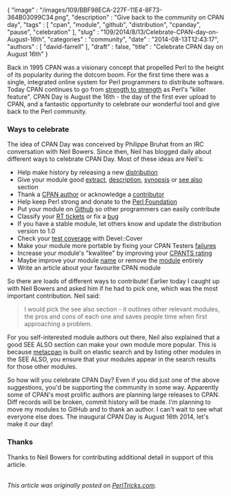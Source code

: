{
   "image" : "/images/109/BBF98ECA-227F-11E4-8F73-364B03099C34.png",
   "description" : "Give back to the community on CPAN day",
   "tags" : [
      "cpan",
      "module",
      "github",
      "distribution",
      "cpanday",
      "pause",
      "celebration"
   ],
   "slug" : "109/2014/8/13/Celebrate-CPAN-day-on-August-16th",
   "categories" : "community",
   "date" : "2014-08-13T12:43:17",
   "authors" : [
      "david-farrell"
   ],
   "draft" : false,
   "title" : "Celebrate CPAN day on August 16th"
}


Back in 1995 CPAN was a visionary concept that propelled Perl to the height of its popularity during the dotcom boom. For the first time there was a single, integrated online system for Perl programmers to distribute software. Today CPAN continues to go from [strength to strength](http://neilb.org/cpan-report/) as Perl's "killer feature". CPAN Day is August the 16th - the day of the first ever upload to CPAN, and a fantastic opportunity to celebrate our wonderful tool and give back to the Perl community.

### Ways to celebrate

The idea of CPAN Day was conceived by Philippe Bruhat from an IRC conversation with Neil Bowers. Since then, Neil has blogged daily about different ways to celebrate CPAN Day. Most of these ideas are Neil's:

-   Help make history by releasing a new [distribution](http://blogs.perl.org/users/neilb/2014/07/the-ghost-of-cpan-days-past.html)
-   Give your module good [extract](http://blogs.perl.org/users/neilb/2014/07/give-your-modules-a-good-abstract.html), [description](http://blogs.perl.org/users/neilb/2014/08/craft-the-first-paragraph-of-your-description.html), [synopsis](http://blogs.perl.org/users/neilb/2014/07/give-your-modules-a-good-synopsis.html) []() or [see also](http://blogs.perl.org/users/neilb/2014/07/give-your-module-a-good-see-also-section.html) section
-   Thank a [CPAN author](http://blogs.perl.org/users/neilb/2014/08/thank-a-cpan-author-on-cpan-day.html) or acknowledge a [contributor](http://blogs.perl.org/users/neilb/2014/08/acknowledge-your-contributors-on-cpan-day.html)
-   Help keep Perl strong and donate to the [Perl Foundation](https://secure.donor.com/pf012/give)
-   Put your module on [Github](http://blogs.perl.org/users/neilb/2014/08/put-your-cpan-distributions-on-github.html) so other programmers can easily contribute
-   Classify your [RT tickets](http://blogs.perl.org/users/neilb/2014/08/classify-your-rt-tickets-on-cpan-day.html) or fix a [bug](http://blogs.perl.org/users/neilb/2014/08/fix-a-bug-on-cpan-day.html)
-   If you have a stable module, let others know and update the distribution version to 1.0
-   Check your [test coverage](http://blogs.perl.org/users/neilb/2014/08/check-your-test-coverage-with-develcover.html) with Devel::Cover
-   Make your module more portable by fixing your CPAN Testers [failures](http://blogs.perl.org/users/neilb/2014/08/fix-your-cpan-testers-failures.html)
-   Increase your module's "kwalitee" by improving your [CPANTS rating](http://blogs.perl.org/users/neilb/2014/08/get-cpants-clean-on-cpan-day.html)
-   Maybe improve your module [name](http://blogs.perl.org/users/neilb/2014/08/dont-be-afraid-to-rename-your-module-dist.html) or remove the [module](http://blogs.perl.org/users/book/2014/08/curating-cpan-sometimes-mean-deleting-stuff.html) entirely
-   Write an article about your favourite CPAN module

So there are loads of different ways to contribute! Earlier today I caught up with Neil Bowers and asked him if he had to pick one, which was the most important contribution. Neil said:

> I would pick the see also section - it outlines other relevant modules, the pros and cons of each one and saves people time when first approaching a problem.

For you self-interested module authors out there, Neil also explained that a good SEE ALSO section can make your own module more popular. This is because [metacpan](https://metacpan.org/) is built on elastic search and by listing other modules in the SEE ALSO, you ensure that your modules appear in the search results for those other modules.

So how will you celebrate CPAN Day? Even if you did just one of the above suggestions, you'd be supporting the community in some way. Apparently some of CPAN's most prolific authors are planning large releases to CPAN. Diff records will be broken, commit history will be made. I'm planning to move my modules to GitHub and to thank an author. I can't wait to see what everyone else does. The inaugural CPAN Day is August 16th 2014, let's make it *our* day!

### Thanks

Thanks to Neil Bowers for contributing additional detail in support of this article.

\
*This article was originally posted on [PerlTricks.com](http://perltricks.com).*
